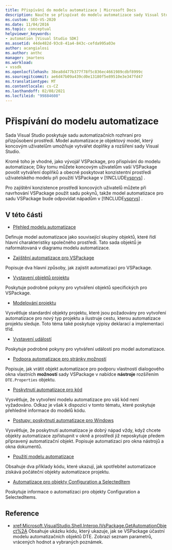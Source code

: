 ```yaml
---
title: Přispívání do modelu automatizace | Microsoft Docs
description: Naučte se přispívat do modelu automatizace sady Visual Studio pomocí sady pokynů při navrhování sady VSPackage.
ms.custom: SEO-VS-2020
ms.date: 11/04/2016
ms.topic: conceptual
helpviewer_keywords:
- automation [Visual Studio SDK]
ms.assetid: 44de482d-93c8-41a4-843c-cefda995a03e
author: acangialosi
ms.author: anthc
manager: jmartens
ms.workload:
- vssdk
ms.openlocfilehash: 38ea8d477b377f78f5c836ec4661989cdbf8999c
ms.sourcegitcommit: ae6d47b09a439cd0e13180f5e89510e3e347fd47
ms.translationtype: MT
ms.contentlocale: cs-CZ
ms.lasthandoff: 02/08/2021
ms.locfileid: "99884608"
---
```

# <a name="contribute-to-the-automation-model"></a>Přispívání do modelu automatizace
Sada Visual Studio poskytuje sadu automatizačních rozhraní pro přizpůsobení prostředí. Model automatizace je objektový model, který koncovým uživatelům umožňuje vytvářet doplňky a rozšíření sady Visual Studio.

 Kromě toho je vhodné, jako vývojář VSPackage, pro přispívání do modelu automatizace; Díky tomu můžete koncovým uživatelům vaší VSPackage povolit vytváření doplňků a obecně poskytovat konzistentní prostředí uživatelského modelu při použití VSPackage v [!INCLUDE[vsprvs](../../code-quality/includes/vsprvs_md.md)] .

 Pro zajištění konzistence prostředí koncových uživatelů můžete při navrhování VSPackage použít sadu pokynů, takže model automatizace pro sadu VSPackage bude odpovídat nápadům v [!INCLUDE[vsprvs](../../code-quality/includes/vsprvs_md.md)] .

## <a name="in-this-section"></a>V této části
- [Přehled modelu automatizace](../../extensibility/internals/automation-model-overview.md)

 Definuje model automatizace jako související skupiny objektů, které řídí hlavní charakteristiky společného prostředí. Tato sada objektů je naformátovaná v diagramu modelu automatizace.

- [Zajištění automatizace pro VSPackage](../../extensibility/internals/providing-automation-for-vspackages.md)

 Popisuje dva hlavní způsoby, jak zajistit automatizaci pro VSPackage.

- [Vystavení objektů projektu](../../extensibility/internals/exposing-project-objects.md)

 Poskytuje podrobné pokyny pro vytváření objektů specifických pro VSPackage.

- [Modelování projektu](../../extensibility/internals/project-modeling.md)

 Vysvětluje standardní objekty projektu, které jsou požadovány pro vytvoření automatizace pro nový typ projektu a ilustruje cestu, kterou automatizace projektu sleduje. Toto téma také poskytuje výpisy deklarací a implementaci tříd.

- [Vystavení událostí](../../extensibility/internals/exposing-events-in-the-visual-studio-sdk.md)

 Poskytuje podrobné pokyny pro vytváření událostí pro model automatizace.

- [Podpora automatizace pro stránky možností](../../extensibility/internals/automation-support-for-options-pages.md)

 Popisuje, jak vrátit objekt automatizace pro podporu vlastností dialogového okna vlastních **možností** sady VSPackage v nabídce **nástroje** rozšířením `DTE.Properties` objektu.

- [Poskytnutí automatizace pro kód](../../extensibility/internals/providing-automation-for-code.md)

 Vysvětluje, že vytvoření modelu automatizace pro váš kód není vyžadováno. Odkaz je však k dispozici v tomto tématu, které poskytuje přehledné informace do modelů kódu.

- [Postupy: poskytnutí automatizace pro Windows](../../extensibility/internals/how-to-provide-automation-for-windows.md)

 Vysvětluje, že poskytnutí automatizace je dobrý nápad vždy, když chcete objekty automatizace zpřístupnit v okně a prostředí již neposkytuje předem připravený automatizační objekt. Popisuje automatizaci pro okna nástrojů a okna dokumentů.

- [Použití modelu automatizace](../../extensibility/internals/using-the-automation-model.md)

 Obsahuje dva příklady kódu, které ukazují, jak spotřebitel automatizace získává počáteční objekty automatizace projektu.

- [Automatizace pro objekty Configuration a SelectedItem](../../extensibility/internals/automation-for-configuration-and-selecteditem-objects.md)

 Poskytuje informace o automatizaci pro objekty Configuration a SelectedItems.

## <a name="reference"></a>Reference
- <xref:Microsoft.VisualStudio.Shell.Interop.IVsPackage.GetAutomationObject%2A> Obsahuje ukázku kódu, který ukazuje, jak se VSPackage účastní modelu automatizačních objektů DTE. Zobrazí seznam parametrů, vrácených hodnot a vybraných poznámek.
